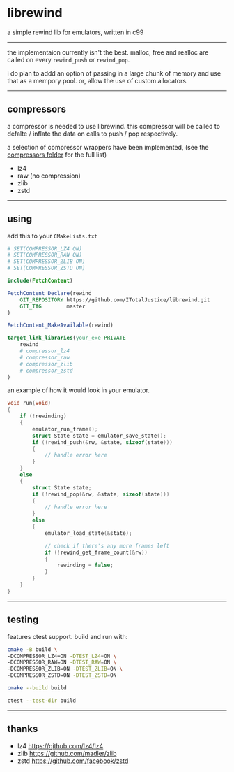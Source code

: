 # librewind

a simple rewind lib for emulators, written in c99

---

the implementaion currently isn't the best. malloc, free and realloc are called on every `rewind_push` or `rewind_pop`.

i do plan to addd an option of passing in a large chunk of memory and use that as a mempory pool. or, allow the use of custom allocators.

---

## compressors

a compressor is needed to use librewind. this compressor will be called to defalte / inflate the data on calls to push / pop respectively.

a selection of compressor wrappers have been implemented, (see the [compressors folder](compressors/)
for the full list)

- lz4
- raw (no compression)
- zlib
- zstd

---

## using

add this to your `CMakeLists.txt`

```cmake
# SET(COMPRESSOR_LZ4 ON)
# SET(COMPRESSOR_RAW ON)
# SET(COMPRESSOR_ZLIB ON)
# SET(COMPRESSOR_ZSTD ON)

include(FetchContent)

FetchContent_Declare(rewind
    GIT_REPOSITORY https://github.com/ITotalJustice/librewind.git
    GIT_TAG        master
)

FetchContent_MakeAvailable(rewind)

target_link_libraries(your_exe PRIVATE
    rewind
    # compressor_lz4
    # compressor_raw
    # compressor_zlib
    # compressor_zstd
)
```

an example of how it would look in your emulator.

```c
void run(void)
{
    if (!rewinding)
    {
        emulator_run_frame();
        struct State state = emulator_save_state();
        if (!rewind_push(&rw, &state, sizeof(state)))
        {
            // handle error here
        }
    }
    else
    {
        struct State state;
        if (!rewind_pop(&rw, &state, sizeof(state)))
        {
            // handle error here
        }
        else
        {
            emulator_load_state(&state);

            // check if there's any more frames left
            if (!rewind_get_frame_count(&rw))
            {
                rewinding = false;
            }
        }
    }
}
```

---

## testing

features ctest support. build and run with:

```sh
cmake -B build \
-DCOMPRESSOR_LZ4=ON -DTEST_LZ4=ON \
-DCOMPRESSOR_RAW=ON -DTEST_RAW=ON \
-DCOMPRESSOR_ZLIB=ON -DTEST_ZLIB=ON \
-DCOMPRESSOR_ZSTD=ON -DTEST_ZSTD=ON

cmake --build build

ctest --test-dir build
```

---

## thanks

- lz4 https://github.com/lz4/lz4
- zlib https://github.com/madler/zlib
- zstd https://github.com/facebook/zstd
